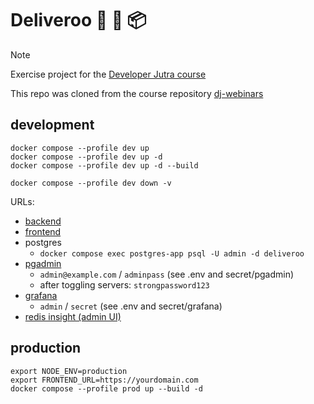 # Deliveroo 🚚 🚛 📦

> [!NOTE]
>
> Exercise project for the [Developer Jutra course](https://developerjutra.pl/)
>
> This repo was cloned from the course repository
> [dj-webinars](https://github.com/developer-jutra/dj-webinars/tree/main/webinar-04-fullstack/deliveroo)

## development

    docker compose --profile dev up
    docker compose --profile dev up -d
    docker compose --profile dev up -d --build

    docker compose --profile dev down -v

URLs:

- [backend](http://localhost:3000)
- [frontend](http://localhost:4200)
- postgres
  - `docker compose exec postgres-app psql -U admin -d deliveroo`
- [pgadmin](http://localhost:5050)
  - `admin@example.com` / `adminpass` (see .env and secret/pgadmin)
  - after toggling servers: `strongpassword123`
- [grafana](http://localhost:3001)
  - `admin` / `secret` (see .env and secret/grafana)
- [redis insight (admin UI)](http://localhost:5540)

## production

    export NODE_ENV=production
    export FRONTEND_URL=https://yourdomain.com
    docker compose --profile prod up --build -d
